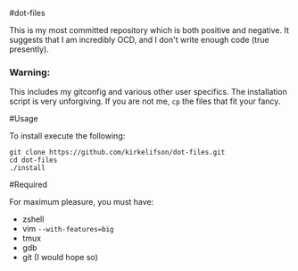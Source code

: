 #dot-files

This is my most committed repository which is both positive and negative. It suggests that I am incredibly OCD, and I don't write enough code (true presently).

### Warning:

This includes my gitconfig and various other user specifics. The installation script is very unforgiving. If you are not me, `cp` the files that fit your fancy.

#Usage

To install execute the following:

```
git clone https://github.com/kirkelifson/dot-files.git
cd dot-files
./install
```

#Required

For maximum pleasure, you must have:

* zshell
* vim `--with-features=big`
* tmux
* gdb
* git (I would hope so)
